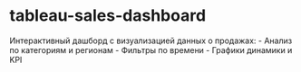 # tableau-sales-dashboard
Интерактивный дашборд с визуализацией данных о продажах: - Анализ по категориям и регионам   - Фильтры по времени   - Графики динамики и KPI  
